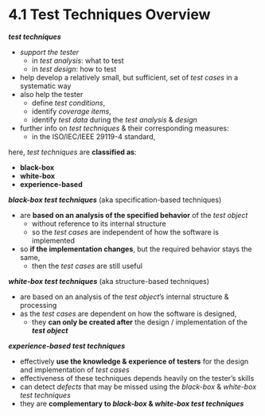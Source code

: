 # 4.1 Test Techniques Overview

***test techniques***
* *support the tester*
  + in *test analysis*: what to test
  + in *test design*: how to test
* help develop a relatively small, but sufficient, set of *test cases* in a systematic way
* also help the tester
  + define *test conditions*,
  + identify *coverage items*,
  + identify *test data* during the *test analysis* & *design*
* further info on *test techniques* & their corresponding measures:
  + in the ISO/IEC/IEEE 29119-4 standard,

here, *test techniques* are **classified as**:
* **black-box**
* **white-box**
* **experience-based**

***black-box test techniques*** (aka specification-based techniques)
* are **based on an analysis of the specified behavior** of the *test object*
  + without reference to its internal structure
  + so the *test cases* are independent of how the software is implemented
* so **if the implementation changes**, but the required behavior stays the same,
  + then the *test cases* are still useful

***white-box test techniques*** (aka structure-based techniques)
* are based on an analysis of the *test object*’s internal structure & processing
* as the *test cases* are dependent on how the software is designed,
  + they **can only be created after** the design / implementation of the ***test object***

***experience-based test techniques***
* effectively **use the knowledge & experience of testers** for the design and implementation of *test cases*
* effectiveness of these techniques depends heavily on the tester’s skills
* can detect *defects* that may be missed using the *black-box* & *white-box test techniques*
* they are **complementary to *black-box* & *white-box test techniques***


